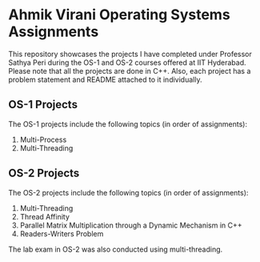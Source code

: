 # Ahmik Virani Operating Systems Assignments

This repository showcases the projects I have completed under Professor Sathya Peri during the OS-1 and OS-2 courses offered at IIT Hyderabad. 
Please note that all the projects are done in C++. Also, each project has a problem statement and README attached to it individually.

## OS-1 Projects
The OS-1 projects include the following topics (in order of assignments):
1. Multi-Process
2. Multi-Threading

## OS-2 Projects
The OS-2 projects include the following topics (in order of assignments):
1. Multi-Threading
2. Thread Affinity
3. Parallel Matrix Multiplication through a Dynamic Mechanism in C++
4. Readers-Writers Problem

The lab exam in OS-2 was also conducted using multi-threading.
